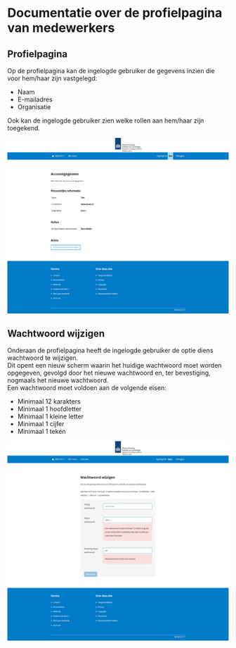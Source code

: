 # Documentatie over de profielpagina van medewerkers

## Profielpagina

Op de profielpagina kan de ingelogde gebruiker de gegevens inzien die voor hem/haar zijn vastgelegd:

- Naam
- E-mailadres
- Organisatie

Ook kan de ingelogde gebruiker zien welke rollen aan hem/haar zijn toegekend.

!["Profielpagina"](./images/DUSI%20medewerker%20profielpagina.png)

## Wachtwoord wijzigen

Onderaan de profielpagina heeft de ingelogde gebruiker de optie diens wachtwoord te wijzigen.  
Dit opent een nieuw scherm waarin het huidige wachtwoord moet worden opgegeven, gevolgd door het nieuwe wachtwoord en, ter bevestiging, nogmaals het nieuwe wachtwoord.  
Een wachtwoord moet voldoen aan de volgende eisen:

- Minimaal 12 karakters
- Minimaal 1 hoofdletter
- Minimaal 1 kleine letter
- Minimaal 1 cijfer
- Minimaal 1 teken

!["WachtwoordWijzigen"](./images/DUSI%20medewerker%20ww%20wijzigen.png)

<div class="page-break"></div>
